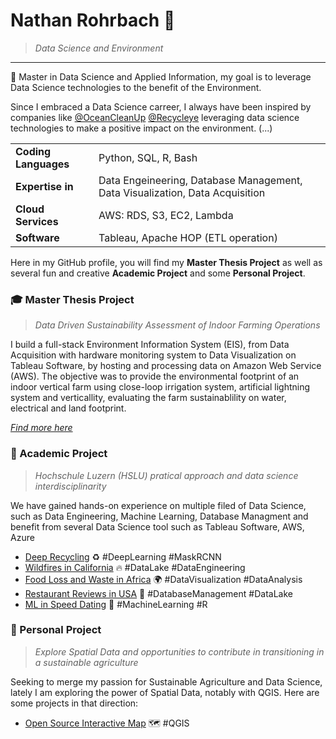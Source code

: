 # Nathan Rohrbach 🌱
> *Data Science and Environment*
-----------------------------

📌 Master in Data Science and Applied Information, my goal is to leverage Data Science technologies to the benefit of the Environment. 

Since I embraced a Data Science carreer, I always have been inspired by companies like [@OceanCleanUp](https://theoceancleanup.com/) [@Recycleye](https://recycleye.com/) leveraging data science technologies to make a positive impact on the environment. (...) 


|                    |        |
| ---                | --- |
|**Coding Languages**| Python, SQL, R, Bash |
|**Expertise in**    | Data Engeineering, Database Management, Data Visualization, Data Acquisition|
|**Cloud Services**  | AWS: RDS, S3, EC2, Lambda |
|**Software**| Tableau, Apache HOP (ETL operation)|

Here in my GitHub profile, you will find my **Master Thesis Project** as well as several fun and creative **Academic Project** and some **Personal Project**. 

### 🎓 Master Thesis Project
> *Data Driven Sustainability Assessment of Indoor Farming Operations*

I build a full-stack Environment Information System (EIS), from Data Acquisition with hardware monitoring system to Data Visualization on Tableau Software, by hosting and processing data on Amazon Web Service (AWS). The objective was to provide the environmental footprint of an indoor vertical farm using close-loop irrigation system, artificial lightning system and verticallity, evaluating the farm sustainablility on water, electrical and land footprint.  

*[Find more here](https://github.com/NatchosR/EIS/blob/main/README.md)*

### 🔬 Academic Project
> *Hochschule Luzern (HSLU) pratical approach and data science interdisciplinarity*

We have gained hands-on experience on multiple filed of Data Science, such as Data Engineering, Machine Learning, Database Managment and benefit from several Data Science tool such as Tableau Software, AWS, Azure 

* [Deep Recycling](https://github.com/NatchosR/Deep-Recycling/blob/main/README.md) :recycle: #DeepLearning #MaskRCNN
* [Wildfires in California](https://github.com/NatchosR/DataLake_Wildfires_California?tab=readme-ov-file) :fire: #DataLake #DataEngineering
* [Food Loss and Waste in Africa](https://github.com/NatchosR/DVN-FoodLoss/blob/main/README.md) 🌍 #DataVisualization #DataAnalysis
* [Restaurant Reviews in USA](https://github.com/NatchosR/Restaurants-Database-in-the-US) :fork_and_knife: #DatabaseManagement #DataLake
* [ML in Speed Dating](https://github.com/NatchosR/ML---Speed-Dating) 💌 #MachineLearning #R

### 🙆 Personal Project
> *Explore Spatial Data and opportunities to contribute in transitioning in a sustainable agriculture*

Seeking to merge my passion for Sustainable Agriculture and Data Science, lately I am exploring the power of Spatial Data, notably with QGIS. Here are some projects in that direction:

* [Open Source Interactive Map](https://github.com/NatchosR/US-Sunlight-Open-Source-Web-Map/tree/main) 🗺️ #QGIS


<!--
**NatchosR/NatchosR** is a ✨ _special_ ✨ repository because its `README.md` (this file) appears on your GitHub profile.

Here are some ideas to get you started:

- 🔭 I’m currently working on ...
- 🌱 I’m currently learning ...
- 👯 I’m looking to collaborate on ...
- 🤔 I’m looking for help with ...
- 💬 Ask me about ...
- 📫 How to reach me: ...
- 😄 Pronouns: ...
- ⚡ Fun fact: ...
-->
